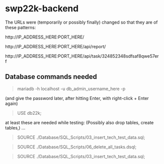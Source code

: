 # swp22k-backend

The URLs were (temporarily or possibly finally) changed so that they are of these patterns:

http://IP_ADDRESS_HERE:PORT_HERE/

http://IP_ADDRESS_HERE:PORT_HERE/api/report/ 

http://IP_ADDRESS_HERE:PORT_HERE/api/task/324852348sdfsaf8qwe57erf 

## Database commands needed 

> mariadb -h localhost -u db_admin_username_here -p

(and give the password later, after hitting Enter, with right-click + Enter again)

> USE db22k;

at least these are needed while testing:       (Possibly also drop tables, create tables,)
...

> SOURCE ./Database/SQL_Scripts/03_insert_tech_test_data.sql;

> SOURCE ./Database/SQL_Scripts/06_delete_all_tasks.dsql;

> SOURCE ./Database/SQL_Scripts/03_insert_tech_test_data.sql;
